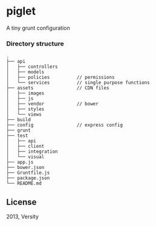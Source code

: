 piglet
======

A tiny grunt configuration

### Directory structure
````
.
├── api
│   ├── controllers
│   ├── models
│   ├── policies          // permissions
│   └── services          // single purpose functions
├── assets                // CDN files
│   ├── images
│   ├── js
│   ├── vendor            // bower
│   ├── styles
│   └── views
├── build
├── config                // express config
├── grunt
├── test
│   ├── api              
│   ├── client       
│   ├── integration
│   └── visual       
├── app.js
├── bower.json
├── Gruntfile.js
├── package.json
└── README.md
````

## License
2013, Versity
